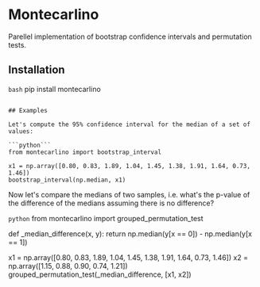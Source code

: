 Montecarlino
============

Parellel implementation of bootstrap confidence intervals and permutation tests.

## Installation
```bash```
pip install montecarlino
```

## Examples

Let's compute the 95% confidence interval for the median of a set of values:

```python```
from montecarlino import bootstrap_interval

x1 = np.array([0.80, 0.83, 1.89, 1.04, 1.45, 1.38, 1.91, 1.64, 0.73, 1.46])
bootstrap_interval(np.median, x1)
```

Now let's compare the medians of two samples, i.e. what's the p-value
of the difference of the medians assuming there is no difference?

```python```
from montecarlino import grouped_permutation_test

def _median_difference(x, y):
    return np.median(y[x == 0]) - np.median(y[x == 1])

x1 = np.array([0.80, 0.83, 1.89, 1.04, 1.45, 1.38, 1.91, 1.64, 0.73, 1.46])
x2 = np.array([1.15, 0.88, 0.90, 0.74, 1.21])
grouped_permutation_test(_median_difference, [x1, x2])
```



